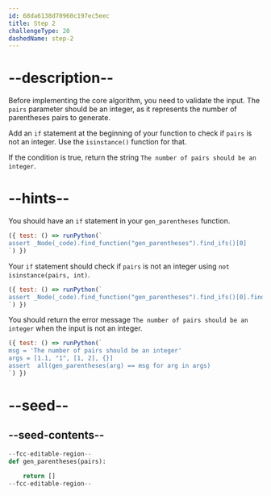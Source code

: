 ```yaml
---
id: 68da6138d70960c197ec5eec
title: Step 2
challengeType: 20
dashedName: step-2
---
```


# --description--

Before implementing the core algorithm, you need to validate the input. The `pairs` parameter should be an integer, as it represents the number of parentheses pairs to generate.

Add an `if` statement at the beginning of your function to check if `pairs` is not an integer. Use the `isinstance()` function for that.

If the condition is true, return the string `The number of pairs should be an integer`.

# --hints--

You should have an `if` statement in your `gen_parentheses` function.

```js
({ test: () => runPython(`
assert _Node(_code).find_function("gen_parentheses").find_ifs()[0]
`) })
```

Your `if` statement should check if `pairs` is not an integer using `not isinstance(pairs, int)`.

```js
({ test: () => runPython(`
assert _Node(_code).find_function("gen_parentheses").find_ifs()[0].find_conditions()[0].is_equivalent("not isinstance(pairs, int)")
`) })
```

You should return the error message `The number of pairs should be an integer` when the input is not an integer.

```js
({ test: () => runPython(`
msg = 'The number of pairs should be an integer'
args = [1.1, "1", [1, 2], {}]
assert  all(gen_parentheses(arg) == msg for arg in args)
`) })
```

# --seed--

## --seed-contents--

```py
--fcc-editable-region--
def gen_parentheses(pairs):
    
    return []
--fcc-editable-region--
```
